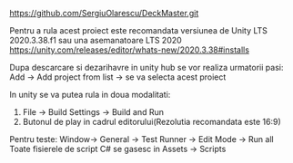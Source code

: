 https://github.com/SergiuOlarescu/DeckMaster.git

Pentru a rula acest proiect este recomandata versiunea de Unity LTS 2020.3.38.f1 sau una asemanatoare LTS 2020
https://unity.com/releases/editor/whats-new/2020.3.38#installs

Dupa descarcare si dezarihavre in unity hub se vor realiza urmatorii pasi: Add -> Add project from list -> se va selecta acest proiect

In unity se va putea rula in doua modalitati:
1. File -> Build Settings -> Build and Run
2. Butonul de play in cadrul editorului(Rezolutia recomandata este 16:9)

Pentru teste: Window-> General -> Test Runner -> Edit Mode -> Run all
Toate fisierele de script C# se gasesc in Assets -> Scripts
